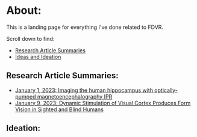 # About:
This is a landing page for everything I've done related to FDVR.

Scroll down to find:
- [Research Article Summaries](https://cravat5386.github.io/fdvr/index.html#research-article-summaries)
- [Ideas and Ideation](https://cravat5386.github.io/fdvr/index.html#ideation)

## Research Article Summaries:
- [January 1, 2023: Imaging the human hippocampus with optically-pumped magnetoencephalography IPR](https://cravat5386.github.io/fdvr/20230101.html)
- [January 9, 2023: Dynamic Stimulation of Visual Cortex Produces Form Vision in Sighted and Blind Humans](https://cravat5386.github.io/fdvr/20230109.html)

## Ideation:
